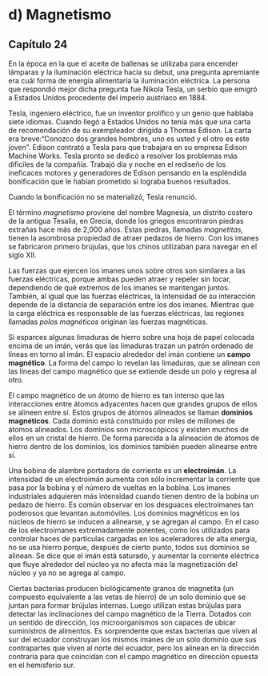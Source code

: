# d) Magnetismo

## Capítulo 24

En la época en la que el aceite de ballenas se utilizaba para encender lámparas y la iluminación eléctrica hacía su debut, una pregunta apremiante era cuál forma de energía alimentaría la iluminación eléctrica. La persona que respondió mejor dicha pregunta fue Nikola Tesla, un serbio que emigró a Estados Unidos procedente del imperio austriaco en 1884.

Tesla, ingeniero eléctrico, fue un inventor prolífico y un genio que hablaba siete idiomas. Cuando llegó a Estados Unidos no tenía más que una carta de recomendación de su exempleador  dirigida a Thomas Edison. La carta era breve:“Conozco dos grandes hombres, uno es usted y el otro es este joven”. Edison contrató a Tesla para que trabajara en su empresa Edison Machine Works. Tesla pronto se dedicó a resolver los problemas más difíciles de la compañía. Trabajó día y noche en el rediseño de los ineficaces motores y generadores de Edison pensando en la espléndida bonificación que le habían prometido si lograba buenos resultados.

Cuando la bonificación no se materializó, Tesla renunció. &#x20;

El término _magnetismo_ proviene del nombre Magnesia, un distrito costero de la antigua Tesalia, en Grecia, donde los griegos encontraron piedras extrañas hace más de 2,000 años. Estas piedras, llamadas _magnetitas_, tienen la asombrosa propiedad de atraer pedazos de hierro. Con los imanes se fabricaron primero brújulas, que los chinos utilizaban para navegar en el siglo XII.

Las fuerzas que ejercen los imanes unos sobre otros son similares a las fuerzas eléctricas, porque ambas pueden atraer y repeler sin tocar, dependiendo de qué extremos de los imanes se mantengan juntos. También, al igual que las fuerzas eléctricas, la intensidad de su interacción depende de la distancia de separación entre los dos imanes. Mientras que la carga eléctrica es responsable de las fuerzas eléctricas, las regiones llamadas _polos magnéticos_ originan las fuerzas magnéticas.

Si esparces algunas limaduras de hierro sobre una hoja de papel colocada encima de un imán, verás que las limaduras trazan un patrón ordenado de líneas en torno al imán. El espacio alrededor del imán contiene un **campo magnético**. La forma del campo lo revelan las limaduras, que se alinean con las líneas del campo magnético que se extiende desde un polo y regresa al otro.

El campo magnético de un átomo de hierro es tan intenso que las interacciones entre átomos adyacentes hacen que grandes grupos de ellos se alineen entre sí. Estos grupos de átomos alineados se llaman **dominios magnéticos**. Cada dominio está constituido por miles de millones de átomos alineados. Los dominios son microscópicos y existen muchos de ellos en un cristal de hierro. De forma parecida a la alineación de átomos de hierro dentro de los dominios, los dominios también pueden alinearse entre sí.

Una bobina de alambre portadora de corriente es un **electroimán**. La intensidad de un electroimán aumenta con sólo incrementar la corriente que pasa por la bobina y el número de vueltas en la bobina. Los imanes industriales adquieren más intensidad cuando tienen dentro de la bobina un pedazo de hierro. Es común observar en los desguaces electroimanes tan poderosos que levantan automóviles. Los dominios magnéticos en los núcleos de hierro se inducen a alinearse, y se agregan al campo. En el caso de los electroimanes extremadamente potentes, como los utilizados para controlar haces de partículas cargadas en los aceleradores de alta energía, no se usa hierro porque, después de cierto punto, todos sus dominios se alinean. Se dice que el imán está saturado, y aumentar la corriente eléctrica que fluye alrededor del núcleo ya no afecta más la magnetización del núcleo y ya no se agrega al campo.

Ciertas bacterias producen biológicamente granos de magnetita (un compuesto equivalente a las vetas de hierro) de un solo dominio que se juntan para formar brújulas internas. Luego utilizan estas brújulas para detectar las inclinaciones del campo magnético de la Tierra. Dotados con un sentido de dirección, los microorganismos son capaces de ubicar suministros de alimentos. Es sorprendente que estas bacterias que viven al sur del ecuador construyan los mismos imanes de un solo dominio que sus contrapartes que viven al norte del ecuador, pero los alinean en la dirección contraria para que coincidan con el campo magnético en dirección opuesta en el hemisferio sur.
